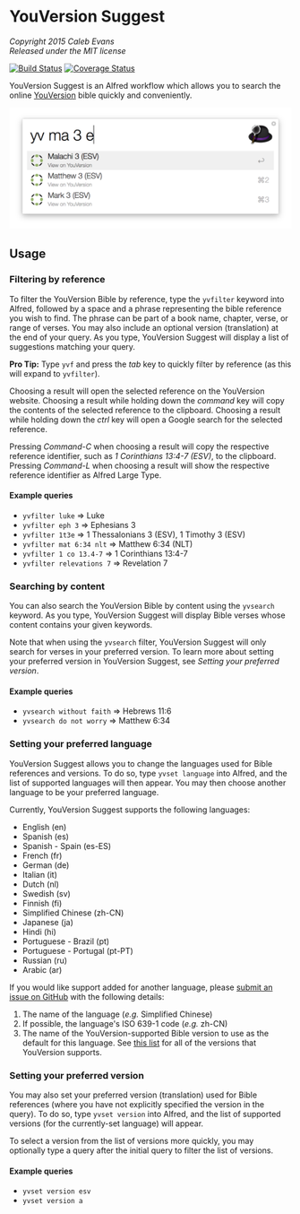 
# YouVersion Suggest

*Copyright 2015 Caleb Evans*  
*Released under the MIT license*

[![Build Status](https://travis-ci.org/caleb531/youversion-suggest.svg?branch=master)](https://travis-ci.org/caleb531/youversion-suggest)
[![Coverage Status](https://coveralls.io/repos/caleb531/youversion-suggest/badge.svg?branch=master)](https://coveralls.io/r/caleb531/youversion-suggest?branch=master)

YouVersion Suggest is an Alfred workflow which allows you to search the online
[YouVersion](https://www.youversion.com/) bible quickly and conveniently.

![YouVersion Suggest in action](screenshot.png)

## Usage

### Filtering by reference

To filter the YouVersion Bible by reference, type the `yvfilter` keyword into
Alfred, followed by a space and a phrase representing the bible reference you
wish to find. The phrase can be part of a book name, chapter, verse, or range of
verses. You may also include an optional version (translation) at the end of
your query. As you type, YouVersion Suggest will display a list of suggestions
matching your query.

**Pro Tip:** Type `yvf` and press the *tab* key to quickly filter by reference
(as this will expand to `yvfilter`).

Choosing a result will open the selected reference on the YouVersion website.
Choosing a result while holding down the *command* key will copy the contents of
the selected reference to the clipboard. Choosing a result while holding down
the *ctrl* key will open a Google search for the selected reference.

Pressing *Command-C* when choosing a result will copy the respective reference
identifier, such as *1 Corinthians 13:4-7 (ESV)*, to the clipboard. Pressing
*Command-L* when choosing a result will show the respective reference identifier
as Alfred Large Type.

#### Example queries

* `yvfilter luke` => Luke
* `yvfilter eph 3` => Ephesians 3
* `yvfilter 1t3e` => 1 Thessalonians 3 (ESV), 1 Timothy 3 (ESV)
* `yvfilter mat 6:34 nlt` => Matthew 6:34 (NLT)
* `yvfilter 1 co 13.4-7` => 1 Corinthians 13:4-7
* `yvfilter relevations 7` => Revelation 7

### Searching by content

You can also search the YouVersion Bible by content using the `yvsearch`
keyword. As you type, YouVersion Suggest will display Bible verses whose content
contains your given keywords.

Note that when using the `yvsearch` filter, YouVersion Suggest will only search
for verses in your preferred version. To learn more about setting your preferred
version in YouVersion Suggest, see *Setting your preferred version*.

#### Example queries

* `yvsearch without faith` => Hebrews 11:6
* `yvsearch do not worry` => Matthew 6:34

### Setting your preferred language

YouVersion Suggest allows you to change the languages used for Bible references
and versions. To do so, type `yvset language` into Alfred, and the list of
supported languages will then appear. You may then choose another language to be
your preferred language.

Currently, YouVersion Suggest supports the following languages:

* English (en)
* Spanish (es)
* Spanish - Spain (es-ES)
* French (fr)
* German (de)
* Italian (it)
* Dutch (nl)
* Swedish (sv)
* Finnish (fi)
* Simplified Chinese (zh-CN)
* Japanese (ja)
* Hindi (hi)
* Portuguese - Brazil (pt)
* Portuguese - Portugal (pt-PT)
* Russian (ru)
* Arabic (ar)

If you would like support added for another language, please [submit an issue on
GitHub](https://github.com/caleb531/youversion-suggest/issues) with the following
details:

1. The name of the language (*e.g.* Simplified Chinese)
2. If possible, the language's ISO 639-1 code (*e.g.* zh-CN)
3. The name of the YouVersion-supported Bible version to use as the default for
this language. See [this list](https://www.bible.com/versions) for all of the
versions that YouVersion supports.

### Setting your preferred version

You may also set your preferred version (translation) used for Bible references
(where you have not explicitly specified the version in the query). To do so,
type `yvset version` into Alfred, and the list of supported versions (for the
currently-set language) will appear.

To select a version from the list of versions more quickly, you may optionally
type a query after the initial query to filter the list of versions.

#### Example queries

* `yvset version esv`
* `yvset version a`
